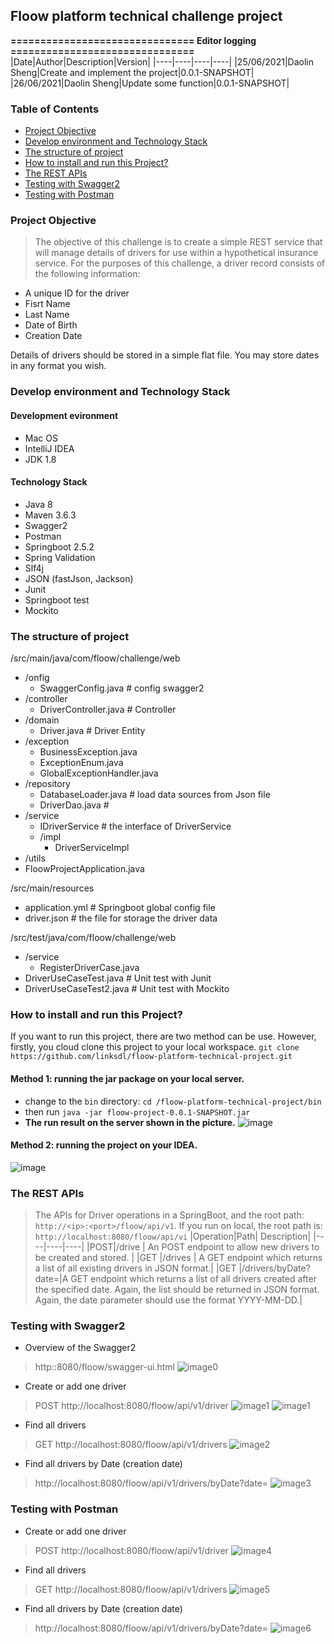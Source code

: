 ## Floow platform technical challenge project

**=============================== Editor logging ===============================**
|Date|Author|Description|Version|
|----|----|----|----|
|25/06/2021|Daolin Sheng|Create and implement the project|0.0.1-SNAPSHOT|
|26/06/2021|Daolin Sheng|Update some function|0.0.1-SNAPSHOT|


### Table of Contents
* [Project Objective](#objective)
* [Develop environment and Technology Stack](#stack)
* [The structure of project](#structure)
* [How to install and run this Project?](#install)
* [The REST APIs](#function)
* [Testing with Swagger2](#swagger)
* [Testing with Postman](#postman)



### Project Objective <a name="objective"></a>
> The objective of this challenge is to create a simple REST service that will manage details of drivers for use
within a hypothetical insurance service. For the purposes of this challenge, a driver record consists of the
following information:
- A unique ID for the driver
- Fisrt Name
- Last Name
- Date of Birth
- Creation Date

Details of drivers should be stored in a simple flat file. You may store dates in any format you wish.

### Develop environment and Technology Stack <a name="statck"></a>
#### Development evironment
- Mac OS
- IntelliJ IDEA
- JDK 1.8

#### Technology Stack
- Java 8
- Maven 3.6.3
- Swagger2
- Postman
- Springboot 2.5.2
- Spring Validation
- Slf4j
- JSON (fastJson, Jackson)
- Junit
- Springboot test
- Mockito

### The structure of project <a name="structure"></a>
/src/main/java/com/floow/challenge/web
  - /onfig
     - SwaggerConfig.java # config swagger2 
  - /controller
     - DriverController.java # Controller
  - /domain
     - Driver.java     # Driver Entity
  - /exception
     - BusinessException.java  
     - ExceptionEnum.java
     - GlobalExceptionHandler.java
  - /repository
     - DatabaseLoader.java  # load data sources from Json file
     - DriverDao.java       #
  - /service
     - IDriverService       # the interface of DriverService
     - /impl
        - DriverServiceImpl
  - /utils
  - FloowProjectApplication.java
  
/src/main/resources
  - application.yml  # Springboot global config file
  - driver.json      # the file for storage the driver data
  
/src/test/java/com/floow/challenge/web
  - /service
     - RegisterDriverCase.java
  - DriverUseCaseTest.java      # Unit test with Junit
  - DriverUseCaseTest2.java     # Unit test with Mockito

### How to install and run this Project? <a name="install"></a>
If you want to run this project, there are two method can be use. However, firstly, you cloud clone this project to your local workspace.
`
git clone https://github.com/linksdl/floow-platform-technical-project.git
`
#### Method 1: running the jar package on your local server.
- change to the `bin` directory:   `cd /floow-platform-technical-project/bin`
- then run `java -jar floow-project-0.0.1-SNAPSHOT.jar`
- **The run result on the server shown in the picture.**
![image](images/run%20on%20local.png)

#### Method 2: running the project on your IDEA.
![image](images/run%20on%20Application.png)

### The REST APIs <a name="function"></a>
> The APIs for Driver operations in a SpringBoot, and the root path: `http://<ip>:<port>/floow/api/v1`.
> If you run on local, the root path is: `http://localhost:8080/floow/api/vi` 
|Operation|Path| Description|
|----|----|----|
|POST|/drive  | An POST endpoint to allow new drivers to be created and stored. |
|GET |/drives | A GET endpoint which returns a list of all existing drivers in JSON format.|
|GET |/drivers/byDate?date=<date>|A GET endpoint which returns a list of all drivers created after the specified date. Again, the list should be returned in JSON format. Again, the date parameter should use the format YYYY-MM-DD.|

### Testing with Swagger2 <a name="swagger"></a>
- Overview of the Swagger2
> http:<localhost>:8080/floow/swagger-ui.html
![image0](images/0-overview.png)

- Create or add one driver
> POST http://localhost:8080/floow/api/v1/driver
![image1](images/1-create%20driver-0.png) 
![image1](images/1-create%20driver-1.png)        
 
- Find all drivers
> GET http://localhost:8080/floow/api/v1/drivers
![image2](images/2-find%20all.png)

- Find all drivers by Date (creation date)
> http://localhost:8080/floow/api/v1/drivers/byDate?date=<Date>
![image3](images/3-find%20all%20by%20date.png)

### Testing with Postman <a name="postman"></a>
- Create or add one driver
> POST http://localhost:8080/floow/api/v1/driver
![image4](images/postman-0-create%20driver.png)       
 
- Find all drivers
> GET http://localhost:8080/floow/api/v1/drivers
![image5](images/postman-1-finall.png)

- Find all drivers by Date (creation date)
> http://localhost:8080/floow/api/v1/drivers/byDate?date=<Date>
![image6](images/postman-2-finall%20by%20date.png)

